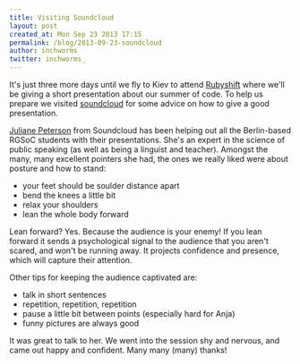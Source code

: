 ```yaml
---
title: Visiting Soundcloud
layout: post
created_at: Mon Sep 23 2013 17:15
permalink: /blog/2013-09-23-soundcloud
author: inchworms
twitter: inchworms_
---
```


It's just three more days until we fly to Kiev to attend [Rubyshift](http://rubyshift.org/) where we'll be giving a short presentation about our summer of code. To help us prepare we visited [soundcloud](https://soundcloud.com/) for some advice on how to give a good presentation.

[Juliane Peterson](https://twitter.com/JulianePeterson) from Soundcloud has been helping out all the Berlin-based RGSoC students with their presentations. She's  an expert in the science of public speaking (as well as being a linguist and teacher). Amongst the many, many excellent pointers she had, the ones we really liked were about posture and how to stand: 

  - your feet should be soulder distance apart
  - bend the knees a little bit
  - relax your shoulders
  - lean the whole body forward

Lean forward? Yes. Because the audience is your enemy! If you lean forward it sends a psychological signal to the audience that you aren't scared, and won't be running away. It projects confidence and presence, which will capture their attention.

Other tips for keeping the audience captivated are:

  - talk in short sentences
  - repetition, repetition, repetition
  - pause a little bit between points (especially hard for Anja)
  - funny pictures are always good

It was great to talk to her. We went into the session shy and nervous, and came out happy and confident. Many many (many) thanks!